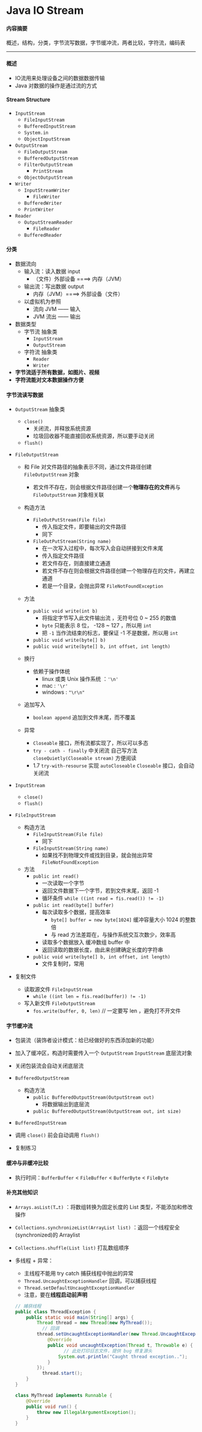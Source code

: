 # Java IO Stream

#### 内容摘要

概述，结构，分类，字节流写数据，字节缓冲流，两者比较，字符流，编码表

------

#### 概述

* IO流用来处理设备之间的数据数据传输
* Java 对数据的操作是通过流的方式

#### Stream Structure

* `InputStream`
  * `FileInputStream`
  * `BufferedInputStream`
  * `System.in`
  * `ObjectInputStream` 
* `OutputStream`
  * `FileOutputStream`
  * `BufferedOutputStream`
  * `FilterOutputStream`
    * `PrintStream`
  * `ObjectOutputStream ` 
* `Writer`
  * `InputStreamWriter`
    * `FileWriter`
  * `BufferedWriter`
  * `PrintWriter`
* `Reader`
  * `OutputStreamReader`
    * `FileReader`
  * `BufferedReader`

#### 分类

* 数据流向
  * 输入流：读入数据  input
    * （文件）外部设备 ====>  内存（JVM）
  * 输出流：写出数据  output
    * 内存（JVM）====>  外部设备（文件）
  * 以虚拟机为参照
    * 流向 JVM —— 输入
    * JVM 流出 —— 输出
* 数据类型
  * 字节流 抽象类
    * `InputStream`
    * `OutputStream`
  * 字符流 抽象类
    * `Reader`
    * `Writer`
* **字节流适于所有数据，如图片、视频**
* **字符流能对文本数据操作方便**

#### 字节流读写数据

* `OutputStream` 抽象类
  * `close()`
    * 关闭流，并释放系统资源
    * 垃圾回收器不能直接回收系统资源，所以要手动关闭
  * `flush()`


* `FileOutputStream`

  * 和 File 对文件路径的抽象表示不同，通过文件路径创建 `FileOutputStream` 对象
    * 若文件不存在，则会根据文件路径创建一个**物理存在的文件**再与 `FileOutputStream` 对象相关联
  * 构造方法
    * `FileOutPutStream(File file)`
      * 传入指定文件，即要输出的文件路径
      * 同下
    * `FileOutPutStream(String name)`
      * 在一次写入过程中，每次写入会自动拼接到文件末尾
      * 传入指定文件路径
      * 若文件存在，则直接建立通道
      * 若文件不存在则会根据文件路径创建一个物理存在的文件，再建立通道
      * 若是一个目录，会抛出异常 `FileNotFoundException`


  * 方法
    * `public void write(int b)`
      * 将指定字节写入此文件输出流 ，无符号位 0 ~ 255 的数值
      * `byte` 只能表示 8 位， -128 ~ 127 ，所以用 `int`
      * 把 `-1` 当作流结束的标志，要保证 -1 不是数据，所以用 `int`
    * `public void write(byte[] b)`
    * `public void write(byte[] b, int offset, int length)`
  * 换行
    * 依赖于操作体统
      * linux 或类 Unix 操作系统 ：`'\n'`
      * mac                                     :  `'\r'`
      * windows                             : `"\r\n"`
  * 追加写入
    * `boolean append`  追加到文件末尾，而不覆盖
  * 异常
    * `Closeable` 接口，所有流都实现了，所以可以多态
    * `try - cath - finally`  中关闭流 自己写方法 `closeQuietly(Closeable stream)`  方便阅读
    * 1.7 `try-with-resourse` 实现 `autoCloseable` `Closeable` 接口，会自动关闭流

* `InputStream`

  * `close()`
  * `flush()`

* `FileInputStream`

  * 构造方法
    * `FileInputStream(File file)`
      * 同下
    * `FileInputStream(String name)`
      * 如果找不到物理文件或找到目录，就会抛出异常 `FileNotFoundException`
  * 方法
    * `public int read()`
      * 一次读取一个字节
      * 返回文件数据下一个字节，若到文件末尾，返回 -1
      * 循环条件 `while ((int read = fis.read()) != -1)`
    * `public int read(byte[] buffer)`
      * 每次读取多个数据，提高效率 
        * `byte[] buffer = new byte[1024]`  缓冲容量大小 1024 的整数倍
        * 与 read 方法差距在，与操作系统交互次数少，效率高
      * 读取多个数据放入 缓冲数组 buffer 中
      * 返回读取的数据长度，由此来创建确定长度的字符串
    * `public void write(byte[] b, int offset, int length)` 
      * 文件复制时，常用

* 复制文件

  * 读取源文件 `FileInputStream`
    * `while ((int len = fis.read(buffer)) != -1)`
  * 写入新文件 `FileOutputStream`
    * `fos.write(buffer, 0, len)` // 一定要写 len ，避免打不开文件

#### 字节缓冲流

* 包装流（装饰者设计模式：给已经做好的东西添加新的功能）
* 加入了缓冲区，构造时需要传入一个 `OutputStream`  `InputStream` 底层流对象
* 关闭包装流会自动关闭底层流
* `BufferedOutputStream`
  * 构造方法
    * `public BufferedOutputStream(OutputStream out)`
      * 将数据输出到底层流
    * `public BufferedOutputStream(OutputStream out, int size)`
* `BufferedInputStream`
* 调用 `close()` 前会自动调用 `flush()`


* 复制练习

#### 缓冲与非缓冲比较 

* 执行时间：`BufferBuffer`  <  `FileBuffer`  <  `BufferByte`  <  `FileByte`

#### 补充其他知识

* `Arrays.asList(T…t)` ：将数组转换为固定长度的 List 类型，不能添加和修改操作

* `Collections.synchronizeList(ArrayList list)` ：返回一个线程安全(synchronized)的 Arraylist

* `Collections.shuffle(List list)` 打乱数组顺序

* 多线程 + 异常：

  * 主线程不能用 try catch 捕获线程中抛出的异常
  * `Thread.UncaughtExceptionHandler` 回调，可以捕获线程
  * `Thread.setDefaultUncaughtExceptionHandler`
  * 注意，要在**线程启动前声明**

  ```Java
  // 捕获线程
  public class ThreadException {
      public static void main(String[] args) {
          Thread thread = new Thread(new MyThread());
        	// 回调
          thread.setUncaughtExceptionHandler(new Thread.UncaughtExceptionHandler() {
              @Override
              public void uncaughtException(Thread t, Throwable e) {
                	// 此处打印日志文件，提供 bug 修复源头
                  System.out.println("Caught thread exception..");
              }
          });
        	thread.start();
      }
  }

  class MyThread implements Runnable {
      @Override
      public void run() {
          throw new IllegalArgumentException();
      }
  }
  ```

  ​







